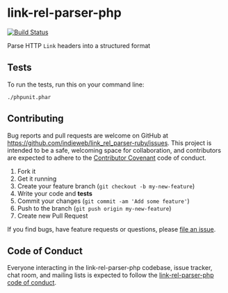# link-rel-parser-php

[![Build Status](https://travis-ci.org/indieweb/link-rel-parser-php.png?branch=master)](http://travis-ci.org/indieweb/link-rel-parser-php)

Parse HTTP `Link` headers into a structured format

## Tests

To run the tests, run this on your command line:

```
./phpunit.phar
```


## Contributing

Bug reports and pull requests are welcome on GitHub at https://github.com/indieweb/link_rel_parser-ruby/issues. This project is intended to be a safe, welcoming space for collaboration, and contributors are expected to adhere to the [Contributor Covenant](http://contributor-covenant.org) code of conduct.

1. Fork it
2. Get it running
3. Create your feature branch (`git checkout -b my-new-feature`)
4. Write your code and **tests**
5. Commit your changes (`git commit -am 'Add some feature'`)
6. Push to the branch (`git push origin my-new-feature`)
7. Create new Pull Request

If you find bugs, have feature requests or questions, please
[file an issue](https://github.com/indieweb/link-rel-parser-php/issues).


## Code of Conduct

Everyone interacting in the link-rel-parser-php codebase, issue tracker, chat room, and mailing lists is expected to follow the
[link-rel-parser-php code of conduct](https://github.com/indieweb/link-rel-parser-php/blob/master/CODE_OF_CONDUCT.md).
